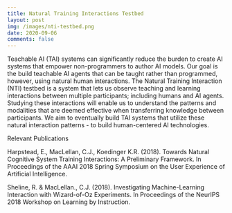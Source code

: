```yaml
---
title: Natural Training Interactions Testbed
layout: post
img: /images/nti-testbed.png
date: 2020-09-06
comments: false
---
```


Teachable AI (TAI) systems can significantly reduce the burden to create AI systems that empower non-programmers to author AI models. Our goal is the build teachable AI agents that can be taught rather than programmed, however, using natural human interactions. The Natural Training Interaction (NTI) testbed is a system that lets us observe teaching and learning interactions between multiple participants; including humans and AI agents. Studying these interactions will enable us to understand the patterns and modalities that are deemed effective when transferring knowledge between participants. We aim to eventually build TAI systems that utilize these natural interaction patterns - to build human-centered AI technologies.


Relevant Publications

Harpstead, E., MacLellan, C.J., Koedinger K.R. (2018). Towards Natural Cognitive System Training Interactions: A Preliminary Framework. In Proceedings of the AAAI 2018 Spring Symposium on the User Experience of Artificial Intelligence.[<i class="far fa-file-pdf"></i>][1]

Sheline, R. & MacLellan., C.J. (2018). Investigating Machine-Learning Interaction with Wizard-of-Oz Experiments. In Proceedings of the NeurIPS 2018 Workshop on Learning by Instruction.[<i class="far fa-file-pdf"></i>][2]


[1]: https://chrismaclellan.com/media/publications/Natural_Interaction_Framework_-_RC8.pdf
[2]: https://chrismaclellan.com/media/publications/Sheline-2018.pdf

